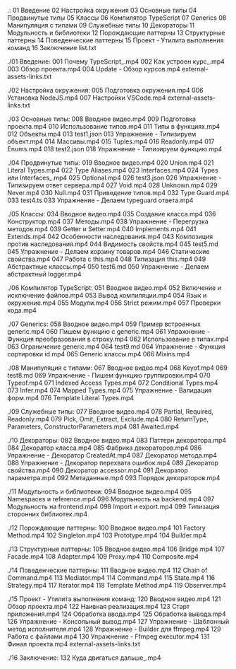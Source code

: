 .:
01 Введение
02 Настройка окружения
03 Основные типы
04 Продвинутые типы
05 Классы
06 Компилятор TypeScript
07 Generics
08 Манипуляция с типами
09 Служебные типы
10 Декораторы
11 Модульность и библиотеки
12 Порождающие паттерны
13 Структурные паттерны
14 Поведенческие паттерны
15 Проект - Утилита выполнения команд
16 Заключение
list.txt

./01 Введение:
001 Почему TypeScript_.mp4
002 Как устроен курс_.mp4
003 Обзор проекта.mp4
004 Update - Обзор курсов.mp4
external-assets-links.txt

./02 Настройка окружения:
005 Подготовка окружения.mp4
006 Установка NodeJS.mp4
007 Настройки VSCode.mp4
external-assets-links.txt

./03 Основные типы:
008 Вводное видео.mp4
009 Подготовка проекта.mp4
010 Использование типов.mp4
011 Типы в функциях.mp4
012 Объекты.mp4
013 test1.json
013 Упражнение - Типизируем объект.mp4
014 Массивы.mp4
015 Tuples.mp4
016 Readonly.mp4
017 Enums.mp4
018 test2.json
018 Упражнение - Типизируем функцию.mp4

./04 Продвинутые типы:
019 Вводное видео.mp4
020 Union.mp4
021 Literal Types.mp4
022 Type Aliases.mp4
023 Interfaces.mp4
024 Types или Interfaces_.mp4
025 Optional.mp4
026 test3.json
026 Упражнение - Типизируем ответ сервера.mp4
027 Void.mp4
028 Unknown.mp4
029 Never.mp4
030 Null.mp4
031 Приведение типов.mp4
032 Type Guard.mp4
033 test4.ts
033 Упражнение - Делаем typeguard ответа.mp4

./05 Классы:
034 Вводное видео.mp4
035 Создание класса.mp4
036 Конструктор.mp4
037 Методы.mp4
038 Упражнение - Перегрузка методов.mp4
039 Getter и Setter.mp4
040 Implements.mp4
041 Extends.mp4
042 Особенности наследования.mp4
043 Композиция против наследования.mp4
044 Видимость свойств.mp4
045 test5.md
045 Упражнение - Делаем корзину товаров.mp4
046 Статические свойства.mp4
047 Работа с this.mp4
048 Типизация this.mp4
049 Абстрактные классы.mp4
050 test6.md
050 Упражнение - Делаем абстрактный logger.mp4

./06 Компилятор TypeScript:
051 Вводное видео.mp4
052 Включение и исключение файлов.mp4
053 Вывод компиляции.mp4
054 Язык и окружение.mp4
055 Модули.mp4
056 Strict режим.mp4
057 Проверки кода.mp4

./07 Generics:
058 Вводное видео.mp4
059 Пример встроенных generic.mp4
060 Пишем функцию с generic.mp4
061 Упражнение - Функция преобразования в строку.mp4
062 Использование в типах.mp4
063 Ограничение generic.mp4
064 test9.md
064 Упражнение - Функция сортировки id.mp4
065 Generic классы.mp4
066 Mixins.mp4

./08 Манипуляция с типами:
067 Вводное видео.mp4
068 Keyof.mp4
069 test8.md
069 Упражнение - Пишем функцию группировки.mp4
070 Typeof.mp4
071 Indexed Access Types.mp4
072 Conditional Types.mp4
073 Infer.mp4
074 Mapped Types.mp4
075 Упражнение - Валидация форм.mp4
076 Template Literal Types.mp4

./09 Служебные типы:
077 Вводное видео.mp4
078 Partial, Required, Readonly.mp4
079 Pick, Omit, Extract, Exclude.mp4
080 ReturnType, Parameters, ConstructorParameters.mp4
081 Awaited.mp4

./10 Декораторы:
082 Вводное видео.mp4
083 Паттерн декоратора.mp4
084 Декоратор класса.mp4
085 Фабрика декораторов.mp4
086 Упражнение -  Декоратор CreatedAt.mp4
087 Декоратор метода.mp4
088 Упражнение - Декоратор перехвата ошибок.mp4
089 Декоратор свойства.mp4
090 Декоратор accessor.mp4
091 Декоратор параметра.mp4
092 Метаданные.mp4
093 Порядок декораторов.mp4

./11 Модульность и библиотеки:
094 Вводное видео.mp4
095 Namespaces и reference.mp4
096 Модульность на backend.mp4
097 Модульность на frontend.mp4
098 Import и export.mp4
099 Типизация сторонних библиотек.mp4

./12 Порождающие паттерны:
100 Вводное видео.mp4
101 Factory Method.mp4
102 Singleton.mp4
103 Prototype.mp4
104 Builder.mp4

./13 Структурные паттерны:
105 Вводное видео.mp4
106 Bridge.mp4
107 Facade.mp4
108 Adapter.mp4
109 Proxy.mp4
110 Composite.mp4

./14 Поведенческие паттерны:
111 Вводное видео.mp4
112 Chain of Command.mp4
113 Mediator.mp4
114 Command.mp4
115 State.mp4
116 Strategy.mp4
117 Iterator.mp4
118 Template Method.mp4
119 Observer.mp4

./15 Проект - Утилита выполнения команд:
120 Вводное видео.mp4
121 Обзор проекта.mp4
122 Наивная реализация.mp4
123 Старт приложения.mp4
124 Обработка ввода.mp4
125 Обработка вывода.mp4
126 Упражнение - Консольный вывод.mp4
127 Упражнение - Шаблонный метод исполнителя.mp4
128 Упражнение - Builder для ffmpeg.mp4
129 Работа с файлами.mp4
130 Упражнение - Ffmpeg executor.mp4
131 Финал проекта.mp4
external-assets-links.txt

./16 Заключение:
132 Куда двигаться дальше_.mp4
